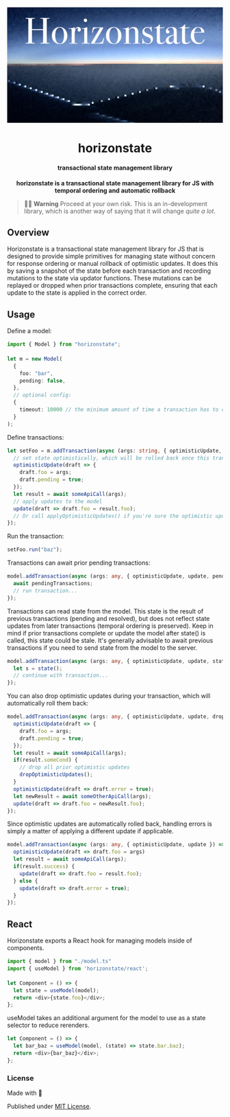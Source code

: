 <div align="center">

<br />

![horizonstate](/.github/banner.jpg)

<h1>horizonstate</h3>

#### transactional state management library

**horizonstate is a transactional state management library for JS with temporal ordering and automatic rollback**

</div>

> 🚧👷 **Warning** Proceed at your own risk. This is an in-development library, which is another way of saying that it will change _quite a lot_.

## Overview

Horizonstate is a transactional state management library for JS that is designed to provide simple primitives for managing state without concern for response ordering or manual rollback of optimistic updates. It does this by saving a snapshot of the state before each transaction and recording mutations to the state via updator functions. These mutations can be replayed or dropped when prior transactions complete, ensuring that each update to the state is applied in the correct order.

## Usage

Define a model:

```ts
import { Model } from "horizonstate";

let m = new Model(
  {
    foo: "bar",
    pending: false,
  },
  // optional config:
  {
    timeout: 10000 // the minimum amount of time a transaction has to complete. Default: 10000ms
  }
);
```

Define transactions:

```ts
let setFoo = m.addTransaction(async (args: string, { optimisticUpdate, update, applyOptimisticUpdates }) => {
  // set state optimistically, which will be rolled back once this transaction completes
  optimisticUpdate(draft => {
    draft.foo = args;
    draft.pending = true;
  });
  let result = await someApiCall(args);
  // apply updates to the model
  update(draft => draft.foo = result.foo);
  // Or call applyOptimisticUpdates() if you're sure the optimistic updates will match the server state
});
```

Run the transaction:

```ts
setFoo.run("baz");
```

Transactions can await prior pending transactions:

```ts
model.addTransaction(async (args: any, { optimisticUpdate, update, pendingTransactions }) => {
  await pendingTransactions;
  // run transaction...
});
```

Transactions can read state from the model.
This state is the result of previous transactions (pending and resolved),
but does not reflect state updates from later transactions (temporal ordering is preserved).
Keep in mind if prior transactions complete or update the model after state() is called,
this state could be stale. It's generally advisable to await previous transactions if you
need to send state from the model to the server.

```ts
model.addTransaction(async (args: any, { optimisticUpdate, update, state }) => {
  let s = state();
  // continue with transaction...
});
```

You can also drop optimistic updates during your transaction, which will automatically roll them back:

```ts
model.addTransaction(async (args: any, { optimisticUpdate, update, dropOptimisticUpdates }) => {
  optimisticUpdate(draft => {
    draft.foo = args;
    draft.pending = true;
  });
  let result = await someApiCall(args);
  if(result.someCond) {
    // drop all prior optimistic updates
    dropOptimisticUpdates();
  }
  optimisticUpdate(draft => draft.error = true);
  let newResult = await someOtherApiCall(args);
  update(draft => draft.foo = newResult.foo);
});
```

Since optimistic updates are automatically rolled back, handling errors is simply
a matter of applying a different update if applicable.

```ts
model.addTransaction(async (args: any, { optimisticUpdate, update }) => {
  optimisticUpdate(draft => draft.foo = args)
  let result = await someApiCall(args);
  if(result.success) {
    update(draft => draft.foo = result.foo);
  } else {
    update(draft => draft.error = true);
  }
});
```

## React

Horizonstate exports a React hook for managing models inside of components.

```ts
import { model } from "./model.ts"
import { useModel } from 'horizonstate/react';

let Component = () => {
  let state = useModel(model);
  return <div>{state.foo}</div>;
};
```

useModel takes an additional argument for the model to use as a state selector to reduce rerenders.

```ts
let Component = () => {
  let bar_baz = useModel(model, (state) => state.bar.baz);
  return <div>{bar_baz}</div>;
};
```

### License

Made with 💛

Published under [MIT License](./LICENSE).
